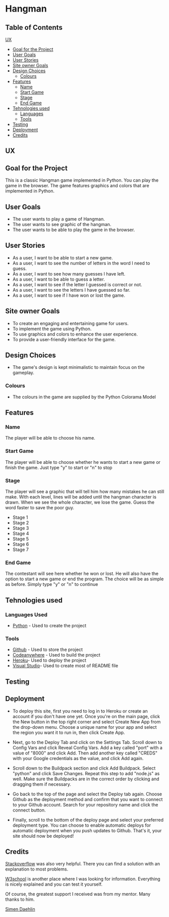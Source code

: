 # Hangman


## Table of Contents
[UX](#ux)
  * [Goal for the Project](#goal-for-the-project)
  * [User Goals](#user-goals)
  * [User Stories](#user-stories)
  * [Site owner Goals](#site-owner-goals)    
  * [Design Choices](#design-choices)    
    * [Colours](#colours)    
  * [Features](#features)
    * [Name](#name)
    * [Start Game](#start-game)    
    * [Stage](#stage)
    * [End Game](#end-game)      
  * [Tehnologies used](#tehnologies-used)
    * [Languages](#languages)
    * [Tools](#tools)
  * [Testing](#testing)
  * [Deployment](#deployment)
  * [Credits](#credits)

## UX
## Goal for the Project
 This is a classic Hangman game implemented in Python. You can play the game in the browser. The game features graphics and colors that are implemented in Python.
## User Goals
  * The user wants to play a game of Hangman.
  * The user wants to see graphic of the hangman. 
  * The user wants to be able to play the game in the browser.
## User Stories
  * As a user, I want to be able to start a new game.
  * As a user, I want to see the number of letters in the word I need to guess.
  * As a user, I want to see how many guesses I have left.
  * As a user, I want to be able to guess a letter.
  * As a user, I want to see if the letter I guessed is correct or not.
  * As a user, I want to see the letters I have guessed so far.
  * As a user, I want to see if I have won or lost the game.
## Site owner Goals
  * To create an engaging and entertaining game for users.
  * To implement the game using Python.
  * To use graphics and colors to enhance the user experience.
  * To provide a user-friendly interface for the game.
## Design Choices
  * The game's design is kept minimalistic to maintain focus on the gameplay.
### Colours   
  * The colours in the game are supplied by the Python Colorama Model
## Features
### Name 
 The player will be able to choose his name.
### Start Game
 The player will be able to choose whether he wants to start a new game or finish the game. Just type "y" to start or "n" to stop
### Stage
 The player will see a graphic that will tell him how many mistakes he can still make. With each level, lines will be added until the hangman character is drawn. When we see the whole character, we lose the game. Guess the word faster to save the poor guy.
  * Stage 1
  * Stage 2
  * Stage 3
  * Stage 4
  * Stage 5
  * Stage 6
  * Stage 7 
### End Game
 The contestant will see here whether he won or lost. He will also have the option to start a new game or end the program. The choice will be as simple as before. Simply type "y" or "n" to continue 
## Tehnologies used
### Languages Used 
* [Python](https://www.python.org/) - Used to create the project
### Tools
* [Github](https://github.com/) - Used to store the project
* [Codeanywhere](https://app.codeanywhere.com/) - Used to build the project
* [Heroku](https://id.heroku.com)- Used to deploy the project
* [Visual Studio](https://code.visualstudio.com/)- Used to create most of README file
## Testing

## Deployment
 * To deploy this site, first you need to log in to Heroku or create an account if you don't have one yet. Once you're on the main page, click the New button in the top right corner and select Create New App from the drop-down menu. Choose a unique name for your app and select the region you want it to run in, then click Create App.

 * Next, go to the Deploy Tab and click on the Settings Tab. Scroll down to Config Vars and click Reveal Config Vars. Add a key called "port" with a value of "8000" and click Add. Then add another key called "CREDS" with your Google credentials as the value, and click Add again.

 * Scroll down to the Buildpack section and click Add Buildpack. Select "python" and click Save Changes. Repeat this step to add "node.js" as well. Make sure the Buildpacks are in the correct order by clicking and dragging them if necessary.

 * Go back to the top of the page and select the Deploy tab again. Choose Github as the deployment method and confirm that you want to connect to your Github account. Search for your repository name and click the connect button.

 * Finally, scroll to the bottom of the deploy page and select your preferred deployment type. You can choose to enable automatic deploys for automatic deployment when you push updates to Github. That's it, your site should now be deployed!
## Credits
[Stackoverflow](https://stackoverflow.com/) was also very helpful. There you can find a solution with an explanation to most problems.

[W3school](https://www.w3schools.com/) is another place where I was looking for information. Everything is nicely explained and you can test it yourself.

Of course, the greatest support I received was from my mentor. Many thanks to him.

[Simen Daehlin](https://github.com/Eventyret)
